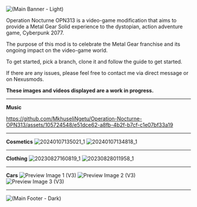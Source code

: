 ![(Main Banner - Light)](https://github.com/MkhuseliNgetu/Operation-Nocturne-OPN313/assets/105724548/e6615a3d-fee3-4ac7-9ecd-3331b76459f2)

Operation Nocturne OPN313 is a video-game modification that aims to provide a Metal Gear Solid experience to the dystopian, action adventure game, Cyberpunk 2077.

The purpose of this mod is to celebrate the Metal Gear franchise and its ongoing impact on the video-game world.

To get started, pick a branch, clone it and follow the guide to get started.

If there are any issues, please feel free to contact me via direct message or on Nexusmods.

**These images and videos displayed are a work in progress.**
***
**Music**

https://github.com/MkhuseliNgetu/Operation-Nocturne-OPN313/assets/105724548/e51dce62-a8fb-4b2f-b7cf-c1e07bf33a19
***
**Cosmetics**
![20240107135021_1](https://github.com/MkhuseliNgetu/Operation-Nocturne-OPN313/assets/105724548/64bfba4d-2866-4e43-bfbd-6f71edcd10bb)
![20240107134818_1](https://github.com/MkhuseliNgetu/Operation-Nocturne-OPN313/assets/105724548/c80dc67b-f559-4bf9-89da-ac6d332206ef)

***
**Clothing**
![20230827160819_1](https://github.com/MkhuseliNgetu/Operation-Nocturne-OPN313/assets/105724548/27b3a601-e677-447f-9346-adbeffe95af5)
![20230828011958_1](https://github.com/MkhuseliNgetu/Operation-Nocturne-OPN313/assets/105724548/680e93cc-a652-4b52-8507-9a736453d2ee)
***
**Cars**
![Preview Image 1 (V3)](https://github.com/MkhuseliNgetu/Operation-Nocturne-OPN313/assets/105724548/997132c0-6734-492c-8c2f-5450e5a0d2ad)
![Preview Image 2 (V3)](https://github.com/MkhuseliNgetu/Operation-Nocturne-OPN313/assets/105724548/8ee57417-3660-4cff-96f7-6b4416a67440)
![Preview Image 3 (V3)](https://github.com/MkhuseliNgetu/Operation-Nocturne-OPN313/assets/105724548/e3a91e4d-1fe7-4daf-b212-748ba3ea4c5b)
***
![(Main Footer - Dark)](https://github.com/MkhuseliNgetu/Operation-Nocturne-OPN313/assets/105724548/b75521b8-6eec-4486-9dd9-05a2586380a4)
